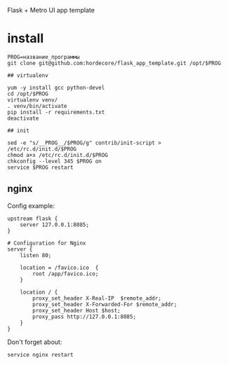 Flask + Metro UI app template

# install

	PROG=название_программы
	git clone git@github.com:hordecore/flask_app_template.git /opt/$PROG
	
	## virtualenv

	yum -y install gcc python-devel
	cd /opt/$PROG
	virtualenv venv/
	. venv/bin/activate
	pip install -r requirements.txt
	deactivate
	
	## init

	sed -e "s/__PROG__/$PROG/g" contrib/init-script > /etc/rc.d/init.d/$PROG
	chmod a+x /etc/rc.d/init.d/$PROG
	chkconfig --level 345 $PROG on
	service $PROG restart

## nginx

Config example:

	upstream flask {
		server 127.0.0.1:8085;
	}

	# Configuration for Nginx
	server {
		listen 80;

		location = /favico.ico  {
			root /app/favico.ico;
		}

		location / {
			proxy_set_header X-Real-IP  $remote_addr;
			proxy_set_header X-Forwarded-For $remote_addr;
			proxy_set_header Host $host;
			proxy_pass http://127.0.0.1:8085;
		}
	}

Don't forget about:

	service nginx restart
